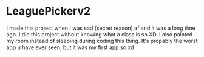 # LeaguePickerv2
 I made this project when I was sad (secret reason) af and it was a long time ago. I did this project without knowing what a class is so XD.  I also painted my room instead of sleeping during coding this thing.
 It's propably the worst app u have ever seen, but it was my first app so xd